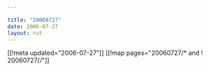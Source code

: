 ```yaml
---

title: "20060727"
date: 2006-07-27
layout: rut
---
```


[[!meta updated="2006-07-27"]]
[[!map pages="20060727/* and ! 20060727/*/*"]]
